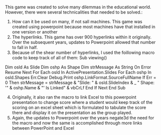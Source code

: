 This game was created to solve many dilemmas in the educational world. However, there were several technicalities that needed to be solved.:
1. How can it be used on many, if not sall machines. This game was created using powerpoint because most machines have that installed in one version or another
2. The hyperlinks. This game has over 900 hyperlinks within it originally. Over the subsequent years, updates to Powerpoint allowed that number to fall in half. 
3. Because of the shear number of hyperlinks, I used the foillowing macro code to keep track of all of them:
Sub viewing()

Dim osld As Slide
Dim oshp As Shape
Dim strMessage As String
On Error Resume Next
For Each osld In ActivePresentation.Slides
For Each oshp In osld.Shapes
Err.Clear
Debug.Print oshp.LinkFormat.SourceFullName
If Err = 0 Then
strMessage = strMessage & "Slide: " & osld.SlideIndex & _
"  Shape: '" & oshp.Name & "' Is Linked" & vbCrLf
End If
Next
End Sub

4. Originally, it also ran the macro to link Excel to this powerpoint presentation to change score where a student would keep track of the scoring on an excel sheet which is formulated to tabulate the score there and display it on the presentation as the group played. 
5. Again, the updates to Powerpoint over the years negate3d the need for the macro and now the same is accomplished through more links between PowerPoint and Excel
